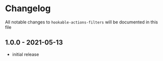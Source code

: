 # Changelog

All notable changes to `hookable-actions-filters` will be documented in this file

## 1.0.0 - 2021-05-13

- initial release
